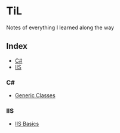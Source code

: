 # TiL
Notes of everything I learned along the way


## Index
* [C#](#C#)
* [IIS](#IIS) 


### C#
- [Generic Classes](C#/Generics.md)

### IIS
- [IIS Basics](IIS/IIS-Basics.md)

